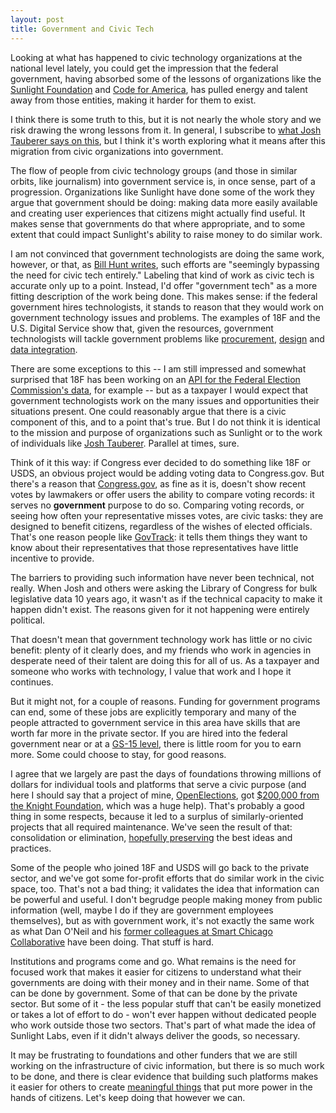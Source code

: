 ```yaml
---
layout: post
title: Government and Civic Tech
---
```


Looking at what has happened to civic technology organizations at the national level lately, you could get the impression that the federal government, having absorbed some of the lessons of organizations like the [Sunlight Foundation](http://sunlightfoundation.com/blog/2016/09/20/statement-from-sunlight-foundations-board-chairman/) and [Code for America](http://civichall.org/civicist/recharging-the-brigade-code-for-americas-challenge/), has pulled energy and talent away from those entities, making it harder for them to exist.

I think there is some truth to this, but it is not nearly the whole story and we risk drawing the wrong lessons from it. In general, I subscribe to [what Josh Tauberer says on this](https://medium.com/@joshuatauberer/civic-techs-act-iii-is-beginning-4df5d1720468#.f22421fan), but I think it's worth exploring what it means after this migration from civic organizations into government.

The flow of people from civic technology groups (and those in similar orbits, like journalism) into government service is, in once sense, part of a progression. Organizations like Sunlight have done some of the work they argue that government should be doing: making data more easily available and creating user experiences that citizens might actually find useful. It makes sense that governments do that where appropriate, and to some extent that could impact Sunlight's ability to raise money to do similar work.

I am not convinced that government technologists are doing the same work, however, or that, as [Bill Hunt writes](http://krues8dr.com/blog/2016/09/27/the-end-of-the-second-act-of-civic-tech/), such efforts are "seemingly bypassing the need for civic tech entirely." Labeling that kind of work as civic tech is accurate only up to a point. Instead, I'd offer "government tech" as a more fitting description of the work being done. This makes sense: if the federal government hires technologists, it stands to reason that they would work on government technology issues and problems. The examples of 18F and the U.S. Digital Service show that, given the resources, government technologists will tackle government problems like [procurement](https://github.com/18F/micropurchase), [design](https://github.com/18F/web-design-standards) and [data integration](https://github.com/18F/hhs-acf-uc-dashboard).

There are some exceptions to this -- I am still impressed and somewhat surprised that 18F has been working on an [API for the Federal Election Commission's data](https://github.com/18F/openFEC), for example -- but as a taxpayer I would expect that government technologists work on the many issues and opportunities their situations present. One could reasonably argue that there is a civic component of this, and to a point that's true. But I do not think it is identical to the mission and purpose of organizations such as Sunlight or to the work of individuals like [Josh Tauberer](https://razor.occams.info/). Parallel at times, sure.

Think of it this way: if Congress ever decided to do something like 18F or USDS, an obvious project would be adding voting data to Congress.gov. But there's a reason that [Congress.gov](https://www.congress.gov/), as fine as it is, doesn't show recent votes by lawmakers or offer users the ability to compare voting records: it serves no __government__ purpose to do so. Comparing voting records, or seeing how often your representative misses votes, are civic tasks: they are designed to benefit citizens, regardless of the wishes of elected officials. That's one reason people like [GovTrack](https://www.govtrack.us/): it tells them things they want to know about their representatives that those representatives have little incentive to provide.

The barriers to providing such information have never been technical, not really. When Josh and others were asking the Library of Congress for bulk legislative data 10 years ago, it wasn't as if the technical capacity to make it happen didn't exist. The reasons given for it not happening were entirely political.

That doesn't mean that government technology work has little or no civic benefit: plenty of it clearly does, and my friends who work in agencies in desperate need of their talent are doing this for all of us. As a taxpayer and someone who works with technology, I value that work and I hope it continues.

But it might not, for a couple of reasons. Funding for government programs can end, some of these jobs are explicitly temporary and many of the people attracted to government service in this area have skills that are worth far more in the private sector. If you are hired into the federal government near or at a [GS-15 level](https://www.opm.gov/policy-data-oversight/pay-leave/salaries-wages/salary-tables/pdf/2016/GS.pdf), there is little room for you to earn more. Some could choose to stay, for good reasons.

I agree that we largely are past the days of foundations throwing millions of dollars for individual tools and platforms that serve a civic purpose (and here I should say that a project of mine, [OpenElections](http://www.openelections.net/), got [$200,000 from the Knight Foundation](http://www.knightfoundation.org/press/releases/six-ventures-bring-data-public-winners-knight-news), which was a huge help). That's probably a good thing in some respects, because it led to a surplus of similarly-oriented projects that all required maintenance. We've seen the result of that: consolidation or elimination, [hopefully preserving](https://theunitedstates.io/) the best ideas and practices.

Some of the people who joined 18F and USDS will go back to the private sector, and we've got some for-profit efforts that do similar work in the civic space, too. That's not a bad thing; it validates the idea that information can be powerful and useful. I don't begrudge people making money from public information (well, maybe I do if they are government employees themselves), but as with government work, it's not exactly the same work as what Dan O'Neil and his [former colleagues at Smart Chicago Collaborative](http://www.derivativeworks.com/2016/05/leaving-smart-chicago-for-ad-hoc.html) have been doing. That stuff is hard.

Institutions and programs come and go. What remains is the need for focused work that makes it easier for citizens to understand what their governments are doing with their money and in their name. Some of that can be done by government. Some of that can be done by the private sector. But some of it - the less popular stuff that can't be easily monetized or takes a lot of effort to do - won't ever happen without dedicated people who work outside those two sectors. That's part of what made the idea of Sunlight Labs, even if it didn't always deliver the goods, so necessary.

It may be frustrating to foundations and other funders that we are still working on the infrastructure of civic information, but there is so much work to be done, and there is clear evidence that building such  platforms makes it easier for others to create [meaningful things](https://dssg.uchicago.edu/2015/07/09/sunlight-project-finding-legislative-plagiarism/) that put more power in the hands of citizens. Let's keep doing that however we can.
